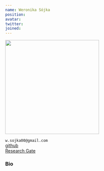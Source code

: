 ```yaml
---
name: Weronika Sójka
position: 
avatar: 
twitter: 
joined: 
---
```


<img width="300" src="{{site.baseurl}}/images/people/{{page.avatar}}" data-action="zoom">

 `w.sojka00@gmail.com`<br>
[<i class="fa fa-github"></i> github](https://github.com/wsojka00) <br>
[<i class="fa fa-researchgate"></i> Research Gate](https://www.researchgate.net/profile/Weronika-Sojka) <br>

### Bio

